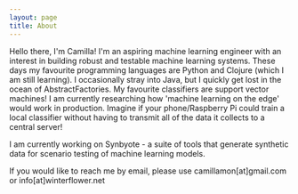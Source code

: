 ```yaml
---
layout: page
title: About
---
```


Hello there, I'm Camilla!
I'm an aspiring machine learning engineer with an interest in building robust and testable machine learning systems.
These days my favourite programming languages are Python and Clojure (which I am still learning). I occasionally stray into Java, but I quickly get lost in the ocean of AbstractFactories. 
My favourite classifiers are support vector machines! I am currently researching how 'machine learning on the edge' would work in production. Imagine if your phone/Raspberry Pi could train a local classifier without having to transmit all of the data it collects to a central server!

I am currently working on Synbyote - a suite of tools that generate synthetic data for scenario testing of machine learning models. 


If you would like to reach me by email, please use
camillamon[at]gmail.com
or
info[at]winterflower.net
